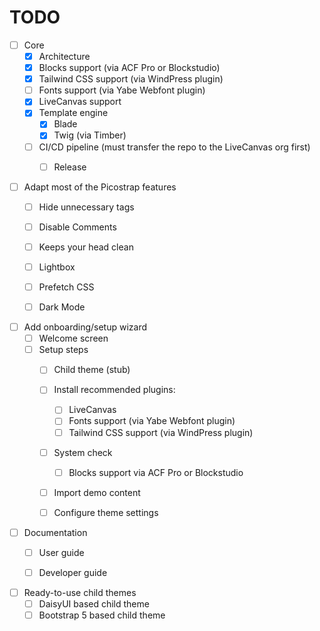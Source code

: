 # TODO

- [ ] Core
    - [x] Architecture
    - [x] Blocks support (via ACF Pro or Blockstudio)
    - [x] Tailwind CSS support (via WindPress plugin)
    - [ ] Fonts support (via Yabe Webfont plugin)
    - [x] LiveCanvas support
    - [x] Template engine
        - [x] Blade
        - [x] Twig (via Timber)
    - [ ] CI/CD pipeline (must transfer the repo to the LiveCanvas org first)
        - [ ] Release


- [ ] Adapt most of the Picostrap features
    - [ ] Hide unnecessary tags
    - [ ] Disable Comments
    - [ ] Keeps your head clean
    - [ ] Lightbox
    - [ ] Prefetch CSS
    - [ ] Dark Mode


- [ ] Add onboarding/setup wizard
    - [ ] Welcome screen
    - [ ] Setup steps
        - [ ] Child theme (stub)
        - [ ] Install recommended plugins:
            - [ ] LiveCanvas
            - [ ] Fonts support (via Yabe Webfont plugin)
            - [ ] Tailwind CSS support (via WindPress plugin)
        - [ ] System check
            - [ ] Blocks support via ACF Pro or Blockstudio
        - [ ] Import demo content
        - [ ] Configure theme settings


- [ ] Documentation
    - [ ] User guide
    - [ ] Developer guide


- [ ] Ready-to-use child themes
    - [ ] DaisyUI based child theme
    - [ ] Bootstrap 5 based child theme
